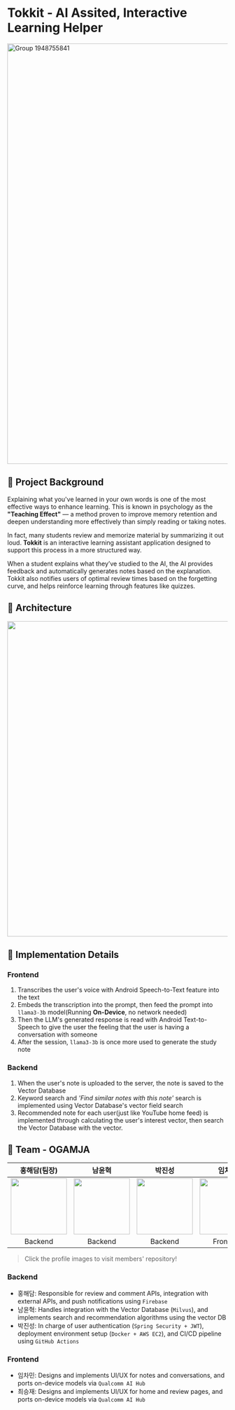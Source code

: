 # Tokkit - AI Assited, Interactive Learning Helper

<img width="960" alt="Group 1948755841" src="https://github.com/user-attachments/assets/993ee15e-0c24-48e8-9bad-3bd8ea08e637" />

## 📖 Project Background

Explaining what you've learned in your own words is one of the most effective ways to enhance learning. This is known in psychology as the **"Teaching Effect"** — a method proven to improve memory retention and deepen understanding more effectively than simply reading or taking notes.

In fact, many students review and memorize material by summarizing it out loud. **Tokkit** is an interactive learning assistant application designed to support this process in a more structured way.

When a student explains what they’ve studied to the AI, the AI provides feedback and automatically generates notes based on the explanation. Tokkit also notifies users of optimal review times based on the forgetting curve, and helps reinforce learning through features like quizzes.

## 🔧 Architecture

<img src="https://i.imgur.com/mnfWKYE.png" width="720" />

## 📝 Implementation Details

### Frontend

1. Transcribes the user's voice with Android Speech-to-Text feature into the text
2. Embeds the transcription into the prompt, then feed the prompt into `llama3-3b` model(Running **On-Device**, no network needed)
3. Then the LLM's generated response is read with Android Text-to-Speech to give the user the feeling that the user is having a conversation with someone
4. After the session, `llama3-3b` is once more used to generate the study note

### Backend

1. When the user's note is uploaded to the server, the note is saved to the Vector Database
2. Keyword search and *'Find similar notes with this note'* search is implemented using Vector Database's vector field search
3. Recommended note for each user(just like YouTube home feed) is implemented through calculating the user's interest vector, then search the Vector Database with the vector.


## 🍟 Team - OGAMJA

| 홍해담(팀장) | 남윤혁 | 박진성 | 임차민 | 최승재 |
|:---:|:---:|:---:|:---:|:---:|
| <a href="https://github.com/hhd1337" target="_blank"><img width="128" src="https://avatars.githubusercontent.com/u/181053444?s=96&v=4" /></a> | <a href="https://github.com/nyhryan" target="_blank"><img width="128" src="https://avatars.githubusercontent.com/u/85018069?s=96&v=4" /></a> | <a href="https://github.com/Jinseong01" target="_blank"><img width="128" src="https://avatars.githubusercontent.com/u/147074506?s=96&v=4" /></a> | <a href="https://github.com/ckals413" target="_blank"><img width="128" src="https://avatars.githubusercontent.com/u/124526270?s=96&v=4" /></a> | <a href="https://github.com/seungjae708" target="_blank"><img width="128" src="https://avatars.githubusercontent.com/u/64647590?s=96&v=4" /></a> |
| Backend | Backend | Backend | Frontend | Frontend |

> Click the profile images to visit members' repository!

### Backend

- 홍해담: Responsible for review and comment APIs, integration with external APIs, and push notifications using `Firebase`
- 남윤혁: Handles integration with the Vector Database (`Milvus`), and implements search and recommendation algorithms using the vector DB
- 박진성: In charge of user authentication (`Spring Security + JWT`), deployment environment setup (`Docker + AWS EC2`), and CI/CD pipeline using `GitHub Actions`

### Frontend

- 임차민: Designs and implements UI/UX for notes and conversations, and ports on-device models via `Qualcomm AI Hub`
- 최승재: Designs and implements UI/UX for home and review pages, and ports on-device models via `Qualcomm AI Hub`
